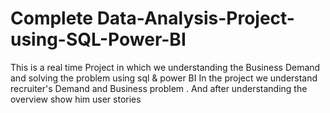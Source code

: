 # Complete Data-Analysis-Project-using-SQL-Power-BI
This is a real time Project in which we understanding the Business Demand and solving the problem using sql & power BI
In the project we understand recruiter's Demand and Business problem . 
And after understanding the overview show him user stories
